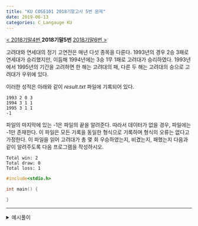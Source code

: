 ```yaml
---
title: "KU COSE101 2018기말고사 5번 문제"
date: 2019-06-13
categories: C_Langauge KU
---
```


[< 2018기말4번 ](https://detegice.github.io/COSE101-2018Final-Pro1)
 **2018기말5번** 
[ 2018기말6번 >](https://detegice.github.io/COSE101-2018Final-Pro3)

고려대와 연세대의 정기 고연전은 매년 다섯 종목을 다룬다.
1993년의 경우 2승 3패로 연세대가 승리했지만, 이듬해 1994년에는 3승 1무 1패로 고려대가 승리하였다.
1993년에서 1995년의 기간을 고려하면 한 해는 고려대의 패, 다른 두 해는 고려대의 승으로 고려대가 우위에 있다.

이러한 성적은 아래와 같이 *result.txt* 파일에 기록되어 있다.

```
1993 2 0 3
1994 3 1 1
1995 3 1 1
-1
```

파일의 마지막에 있는 -1은 파일의 끝을 알려준다.
따라서 데이터가 없을 경우, 파일에는 -1만 존재한다.
이 파일은 모든 기록을 동일한 형식으로 기록하며 형식의 오류는 없다고 가정한다.
이 파일을 읽어 고려대가 총 몇 회 우승하였는지, 비겼는지, 패했는지 다음과 같이 알려주도록 다음 프로그램을 작성하시오.

```
Total win: 2
Total draw: 0
Total loss: 1
```

~~~c
#include<stdio.h>

int main() {

}
~~~

***

<details><summary>예시풀이</summary>
  
{% highlight c %}

#include<stdio.h>

int main()
{
	FILE *fp = fopen("result.txt","r");
	
	int win=0, draw=0, loss=0;
	while(1){
		int year;
		fscanf(fp,"%d",&year);
		if(year==-1) break;
		int a,b,c;
		fscanf(fp,"%d %d %d",&a,&b,&c);
		if(a>c) win++;
		else if(a==c) draw++;
		else loss++;
	}
	printf("Total win: %d\n", win);
	printf("Total draw: %d\n", draw);
	printf("Total loss: %d\n", loss);
	
	fclose(fp);
}

{% endhighlight %}

</details>
